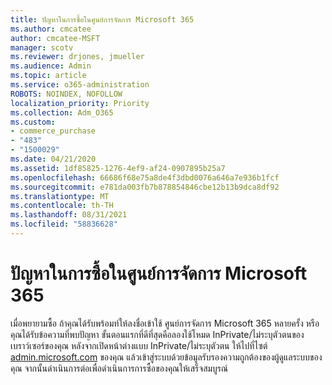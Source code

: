 ```yaml
---
title: ปัญหาในการซื้อในศูนย์การจัดการ Microsoft 365
ms.author: cmcatee
author: cmcatee-MSFT
manager: scotv
ms.reviewer: drjones, jmueller
ms.audience: Admin
ms.topic: article
ms.service: o365-administration
ROBOTS: NOINDEX, NOFOLLOW
localization_priority: Priority
ms.collection: Adm_O365
ms.custom:
- commerce_purchase
- "483"
- "1500029"
ms.date: 04/21/2020
ms.assetid: 1df85825-1276-4ef9-af24-0907895b25a7
ms.openlocfilehash: 66686f68e75a8de4f3dbd0076a646a7e936b1fcf
ms.sourcegitcommit: e781da003fb7b878854846cbe12b13b9dca8df92
ms.translationtype: MT
ms.contentlocale: th-TH
ms.lasthandoff: 08/31/2021
ms.locfileid: "58836628"
---
```

# <a name="trouble-completing-a-purchase-in-the-microsoft-365-admin-center"></a>ปัญหาในการซื้อในศูนย์การจัดการ Microsoft 365

เมื่อพยายามซื้อ ถ้าคุณได้รับพร้อมท์ให้ลงชื่อเข้าใช้ ศูนย์การจัดการ Microsoft 365 หลายครั้ง หรือคุณได้รับข้อความที่พบปัญหา ขั้นตอนแรกที่ดีที่สุดคือลองใช้โหมด InPrivate/ไม่ระบุตัวตนของเบราว์เซอร์ของคุณ หลังจากเปิดหน้าต่างแบบ InPrivate/ไม่ระบุตัวตน ให้ไปที่ไซต์ [admin.microsoft.com](https://admin.microsoft.com) ของคุณ แล้วเข้าสู่ระบบด้วยข้อมูลรับรองความถูกต้องของผู้ดูแลระบบของคุณ จากนั้นดําเนินการต่อเพื่อดําเนินการการซื้อของคุณให้เสร็จสมบูรณ์